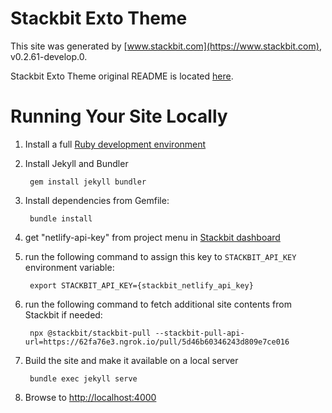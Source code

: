 # Stackbit Exto Theme

This site was generated by [www.stackbit.com](https://www.stackbit.com), v0.2.61-develop.0.

Stackbit Exto Theme original README is located [here](./README.theme.md).

# Running Your Site Locally

1. Install a full [Ruby development environment](https://jekyllrb.com/docs/installation/)

1. Install Jekyll and Bundler

        gem install jekyll bundler

1. Install dependencies from Gemfile:

        bundle install

1. get "netlify-api-key" from project menu in [Stackbit dashboard](https://app.stackbit.com/dashboard)

1. run the following command to assign this key to `STACKBIT_API_KEY` environment variable:

        export STACKBIT_API_KEY={stackbit_netlify_api_key}

1. run the following command to fetch additional site contents from Stackbit if needed:

        npx @stackbit/stackbit-pull --stackbit-pull-api-url=https://62fa76e3.ngrok.io/pull/5d46b60346243d809e7ce016

1. Build the site and make it available on a local server

        bundle exec jekyll serve

1. Browse to [http://localhost:4000](http://localhost:4000)
